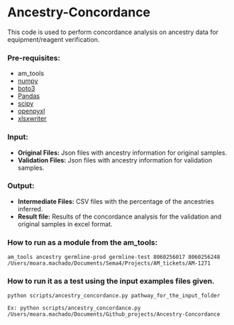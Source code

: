 # Ancestry-Concordance
This code is used to perform concordance analysis on ancestry data for equipment/reagent verification.

### Pre-requisites:
* am_tools
* [numpy](https://numpy.org/)
* [boto3](https://boto3.amazonaws.com/v1/documentation/api/latest/index.html)
* [Pandas](https://pandas.pydata.org/)
* [scipy](https://scipy.org/)
* [openpyxl](https://openpyxl.readthedocs.io/en/stable/)
* [xlsxwriter](https://xlsxwriter.readthedocs.io/)

### Input:
* **Original Files:** Json files with ancestry information for original samples.
* **Validation Files:** Json files with ancestry information for validation samples.

### Output:
* **Intermediate Files:** CSV files with the percentage of the ancestries inferred.
* **Result file:** Results of the concordance analysis for the validation and original samples in excel format.

### How to run as a module from the am_tools:
```
am_tools ancestry germline-prod germline-test 8060256017 8060256248 /Users/moara.machado/Documents/Sema4/Projects/AM_tickets/AM-1271

```

### How to run it as a test using the input examples files given.
```
python scripts/ancestry_concordance.py pathway_for_the_input_folder

Ex: python scripts/ancestry_concordance.py /Users/moara.machado/Documents/Github_projects/Ancestry-Concordance
```
